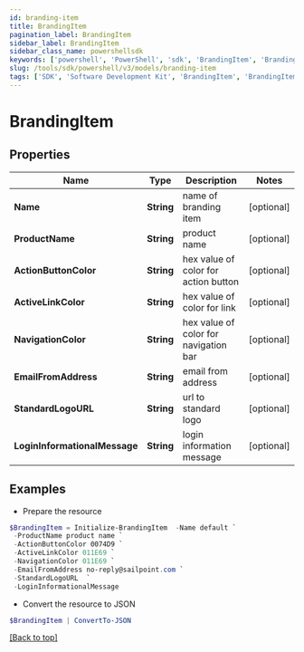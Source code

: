 ```yaml
---
id: branding-item
title: BrandingItem
pagination_label: BrandingItem
sidebar_label: BrandingItem
sidebar_class_name: powershellsdk
keywords: ['powershell', 'PowerShell', 'sdk', 'BrandingItem', 'BrandingItem']
slug: /tools/sdk/powershell/v3/models/branding-item
tags: ['SDK', 'Software Development Kit', 'BrandingItem', 'BrandingItem']
---
```


# BrandingItem

## Properties

| Name | Type | Description | Notes |
| --- | --- | --- | --- |
| **Name** | **String** | name of branding item | [optional] |
| **ProductName** | **String** | product name | [optional] |
| **ActionButtonColor** | **String** | hex value of color for action button | [optional] |
| **ActiveLinkColor** | **String** | hex value of color for link | [optional] |
| **NavigationColor** | **String** | hex value of color for navigation bar | [optional] |
| **EmailFromAddress** | **String** | email from address | [optional] |
| **StandardLogoURL** | **String** | url to standard logo | [optional] |
| **LoginInformationalMessage** | **String** | login information message | [optional] |

## Examples

- Prepare the resource

```powershell
$BrandingItem = Initialize-BrandingItem  -Name default `
 -ProductName product name `
 -ActionButtonColor 0074D9 `
 -ActiveLinkColor 011E69 `
 -NavigationColor 011E69 `
 -EmailFromAddress no-reply@sailpoint.com `
 -StandardLogoURL  `
 -LoginInformationalMessage
```

- Convert the resource to JSON

```powershell
$BrandingItem | ConvertTo-JSON
```

[[Back to top]](#)

